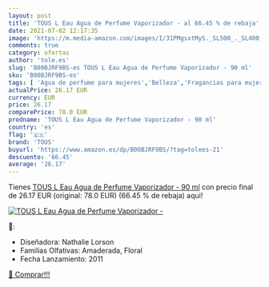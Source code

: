 ```yaml
---
layout: post
title: 'TOUS L Eau Agua de Perfume Vaporizador - al 66.45 % de rebaja'
date: 2021-07-02 12:17:35
image: 'https://m.media-amazon.com/images/I/31PMgsxtMyS._SL500_._SL400_.jpg'
comments: true
category: ofertas
author: 'tole.es'
slug: 'B00BJRF9BS-es TOUS L Eau Agua de Perfume Vaporizador - 90 ml'
sku: 'B00BJRF9BS-es'
tags: [ 'Agua de perfume para mujeres','Belleza','Fragancias para mujeres','Perfumes y fragancias','agua','de','perfume','tous', ]
actualPrice: 26.17 EUR
currency: EUR
price: 26.17
comparePrice: 78.0 EUR
prodname: 'TOUS L Eau Agua de Perfume Vaporizador - 90 ml'
country: 'es'
flag: '🇪🇸'
brand: 'TOUS'
buyurl: 'https://www.amazon.es/dp/B00BJRF9BS/?tag=tolees-21'
descuento: '66.45'
average: '26.17'
---
```


Tienes [TOUS L Eau Agua de Perfume Vaporizador - 90 ml](https://www.amazon.es/dp/B00BJRF9BS/?tag=tolees-21) con precio final de  26.17 EUR (original: 78.0 EUR) (66.45 %  de rebaja) aqui!

[![TOUS L Eau Agua de Perfume Vaporizador -](https://m.media-amazon.com/images/I/31PMgsxtMyS._SL500_._SL400_.jpg)](https://www.amazon.es/dp/B00BJRF9BS/?tag=tolees-21)

🔎:

- Diseñadora: Nathalie Lorson
- Familias Olfativas: Amaderada, Floral
- Fecha Lanzamiento: 2011

[🛒 Comprar!!!](https://www.amazon.es/dp/B00BJRF9BS/?tag=tolees-21)
